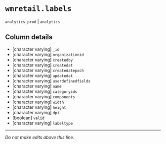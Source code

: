 # `wmretail.labels`
`analytics_prod` | `analytics`

## Column details
* [character varying] `_id`
* [character varying] `organizationid`
* [character varying] `createdby`
* [character varying] `createdat`
* [character varying] `createdatepoch`
* [character varying] `updatedat`
* [character varying] `userdefinedfields`
* [character varying] `name`
* [character varying] `categoryids`
* [character varying] `components`
* [character varying] `width`
* [character varying] `height`
* [character varying] `dpi`
* [boolean]   `valid`
* [character varying] `labeltype`

-------------------------------------------------------------------------------
*Do not make edits above this line.*
